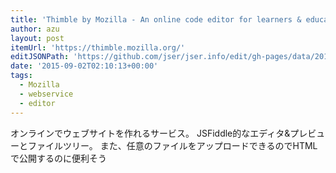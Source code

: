 ```yaml
---
title: 'Thimble by Mozilla - An online code editor for learners & educators.'
author: azu
layout: post
itemUrl: 'https://thimble.mozilla.org/'
editJSONPath: 'https://github.com/jser/jser.info/edit/gh-pages/data/2015/09/index.json'
date: '2015-09-02T02:10:13+00:00'
tags:
  - Mozilla
  - webservice
  - editor
---
```

オンラインでウェブサイトを作れるサービス。
JSFiddle的なエディタ&プレビューとファイルツリー。
また、任意のファイルをアップロードできるのでHTMLで公開するのに便利そう
